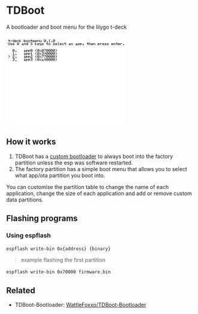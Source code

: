 # TDBoot
 A bootloader and boot menu for the lilygo t-deck

![A screenshot of the tdboot menu with the third entry (app2) selected.](https://github.com/WattleFoxxo/TDBoot/blob/main/docs/img/screenshot.png?raw=true)

## How it works
1. TDBoot has a [custom bootloader](https://github.com/WattleFoxxo/TDBoot-Bootloader) to always boot into the factory partition unless the esp was software restarted.
2. The factory partition has a simple boot menu that allows you to select what app/ota partition you boot into.

You can customise the partition table to change the name of each application, change the size of each application and add or remove custom data partitions.

## Flashing programs
### Using espflash

`espflash write-bin 0x{address} {binary}`

> example flashing the first partition

`espflash write-bin 0x70000 firmware.bin`

## Related
- TDBoot-Bootloader: [WattleFoxxo/TDBoot-Bootloader](https://github.com/WattleFoxxo/TDBoot-Bootloader)
